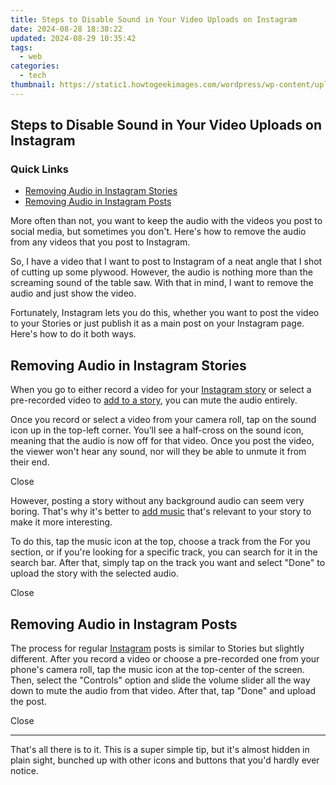 ```yaml
---
title: Steps to Disable Sound in Your Video Uploads on Instagram
date: 2024-08-28 18:38:22
updated: 2024-08-29 10:35:42
tags:
  - web
categories:
  - tech
thumbnail: https://static1.howtogeekimages.com/wordpress/wp-content/uploads/2024/07/add-multiple-photos-to-instagram-story.jpg
---
```


## Steps to Disable Sound in Your Video Uploads on Instagram

### Quick Links

* [Removing Audio in Instagram Stories](https://youtube-blog.techidaily.com/ed-unlocking-the-potential-of-youtube-partnerships-tips-for-successful-collabs-for-2024/)
* [Removing Audio in Instagram Posts](https://youtube-sure.techidaily.com/approved-the-science-of-captivating-youtube-thumbnails/)

 More often than not, you want to keep the audio with the videos you post to social media, but sometimes you don't. Here's how to remove the audio from any videos that you post to Instagram.

 So, I have a video that I want to post to Instagram of a neat angle that I shot of cutting up some plywood. However, the audio is nothing more than the screaming sound of the table saw. With that in mind, I want to remove the audio and just show the video.

 Fortunately, Instagram lets you do this, whether you want to post the video to your Stories or just publish it as a main post on your Instagram page. Here's how to do it both ways.

##  Removing Audio in Instagram Stories

 When you go to either record a video for your [Instagram story](https://unlock-android.techidaily.com/how-to-unlock-honor-90-phone-without-any-data-loss-by-drfone-android/) or select a pre-recorded video to [add to a story](https://youtube-data.techidaily.com/dmap-for-monetization-success-on-youtube-via-adsense-for-2024/), you can mute the audio entirely.

 Once you record or select a video from your camera roll, tap on the sound icon up in the top-left corner. You’ll see a half-cross on the sound icon, meaning that the audio is now off for that video. Once you post the video, the viewer won't hear any sound, nor will they be able to unmute it from their end.

Close 

 However, posting a story without any background audio can seem very boring. That's why it's better to [add music](https://some-skills.techidaily.com/the-insiders-handbook-acquiring-high-quality-cost-free-images-for-2024/) that's relevant to your story to make it more interesting.

 To do this, tap the music icon at the top, choose a track from the For you section, or if you're looking for a specific track, you can search for it in the search bar. After that, simply tap on the track you want and select "Done" to upload the story with the selected audio.

Close 

##  Removing Audio in Instagram Posts

 The process for regular [Instagram](https://www.anrdoezrs.net/links/3607085/type/dlg/sid/UUhtgUeUpU214845/https://play.google.com/store/apps/details?id=com.instagram.android&hl=en%5FUS) posts is similar to Stories but slightly different. After you record a video or choose a pre-recorded one from your phone's camera roll, tap the music icon at the top-center of the screen. Then, select the "Controls" option and slide the volume slider all the way down to mute the audio from that video. After that, tap "Done" and upload the post.

Close 

---

 That's all there is to it. This is a super simple tip, but it's almost hidden in plain sight, bunched up with other icons and buttons that you'd hardly ever notice.

<ins class="adsbygoogle"
     style="display:block"
     data-ad-format="autorelaxed"
     data-ad-client="ca-pub-7571918770474297"
     data-ad-slot="1223367746"></ins>



<ins class="adsbygoogle"
     style="display:block"
     data-ad-client="ca-pub-7571918770474297"
     data-ad-slot="8358498916"
     data-ad-format="auto"
     data-full-width-responsive="true"></ins>
